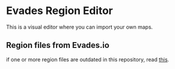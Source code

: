 # Evades Region Editor
This is a visual editor where you can import your own maps.


## Region files from Evades.io
if one or more region files are outdated in this repository, read [this](https://github.com/sonic3XE/evades-region-editor/issues/2).
